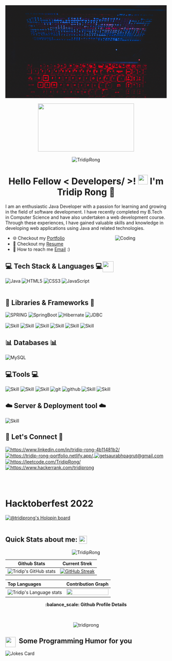 <div align="center">
<img width="100%" height = "290px" src="https://raw.githubusercontent.com/TridipRong/TridipRong/main/image/Black%20and%20White%20Space%20Themed%20Simple%20and%20Cool%20Desktop%20Wallpaper.gif" alt="cover" />
</div>

<p  align="center"><img width = "300px" height="150px" src = "https://raw.githubusercontent.com/rahulbanerjee26/githubProfileReadmeGenerator/main/gifs/eatSleepCodeRepeat.gif"  ></p>
<p  align="center"> <img height="20px" src="https://komarev.com/ghpvc/?username=TridipRong&label=Profile%20views&color=0e75b6&style=flat" alt="TridipRong" /> </p>
<h1 align="center"> Hello Fellow < Developers/ >! <img src = "https://raw.githubusercontent.com/rahulbanerjee26/githubProfileReadmeGenerator/main/gifs/wave.gif" width = 30px height='30px'>  I'm Tridip Rong  👦</h1>
 

<p>I am an enthusiastic Java Developer with a passion for learning and growing in the field of software development. I have recently completed my B.Tech in Computer Science and have also undertaken a web development course. Through these experiences, I have gained valuable skills and knowledge in developing web applications using Java and related technologies.
</p>
<img align="right" alt="Coding" width="32%" src="https://c.tenor.com/qJ5evVs-_uUAAAAC/coding.gif">

- 🌐 Checkout my <a href="https://tridiprong.github.io/Tridip-Portfolio/">Portfolio</a>
- 📮 Checkout my <a href="https://drive.google.com/file/d/12SdRFBoAcR-eiKdn7tq_-z2ymUZxJ_yV/view?usp=sharing">Resume</a>
- 💌 How to reach me [Email](mailto:rtridip2@gmail.com) :)


<!----------------------------------- Tech Stack Section ------------------------------------>

### <h2>💻 Tech Stack & Languages 💻<img src = "https://raw.githubusercontent.com/rahulbanerjee26/githubProfileReadmeGenerator/main/gifs/code.gif" width = 34px height=34px align="center"></h2>
![Java](https://img.shields.io/badge/Java-ED8B00?style=for-the-badge&logo=java&logoColor=white)
![HTML5](https://img.shields.io/badge/HTML5-E34F26?style=for-the-badge&logo=html5&logoColor=white)
![CSS3](https://img.shields.io/badge/CSS3-1572B6?style=for-the-badge&logo=css3&logoColor=white)
![JavaScript](https://img.shields.io/badge/JavaScript-323330?style=for-the-badge&logo=javascript&logoColor=F7DF1E)
<br><br>
### <h2>🚀 Libraries & Frameworks 🚀</h2>
<a><img src="https://img.shields.io/static/v1?style=for-the-badge&message=Spring&logo=spring&color=852100&label=" alt="SPRING"/></a>
<a><img src="https://img.shields.io/static/v1?style=for-the-badge&message=SpringBoot&logo=springboot&color=00d09c&label=" alt="SpringBoot" /></a>
<a><img src="https://img.shields.io/static/v1?style=for-the-badge&message=Hibernate&logo=hibernate&color=000030&label=" alt="Hibernate"/></a>
<a><img src="https://img.shields.io/static/v1?style=for-the-badge&message=JDBC&logo=JDBC&color=400030&label=" alt="JDBC"/></a><br><br>
<a><img src="https://img.shields.io/badge/JavaDoc-007396?style=for-the-badge&logo=java&logoColor=white" alt="Skill" /></a>
<a><img src="https://img.shields.io/badge/Mockito-DC382D?style=for-the-badge&logo=mockito&logoColor=white" alt="Skill" /></a>
 <a><img src="https://img.shields.io/badge/JSON%20Web%20Token-000000?style=for-the-badge&logo=jsonwebtokens&logoColor=white" alt="Skill" /></a>
<a><img src="https://img.shields.io/badge/JUnit5-25A162?style=for-the-badge&logo=junit5&logoColor=white" alt="Skill" /></a>
<a><img src="https://img.shields.io/badge/Maven-C71A36?style=for-the-badge&logo=apache-maven&logoColor=white" alt="Skill" /></a>
 <a><img src="https://img.shields.io/badge/Spring%20Security-6DB33F?style=for-the-badge&logo=spring&logoColor=white" alt="Skill" /></a>
 
### <h2>:bar_chart: Databases :bar_chart:</h2>
![MySQL](https://img.shields.io/badge/MySQL-00000F?style=for-the-badge&logo=mysql&logoColor=blue)<br>
### <h2>💻Tools 💻</h2>
<a><img src="https://img.shields.io/badge/IntelliJ_IDEA-000000?style=for-the-badge&logo=IntelliJIDEA&logoColor=white" alt="Skill" /></a>
<a><img src="https://img.shields.io/badge/Spring_Tool_Suite-6DB33F?style=for-the-badge&logo=springboot&logoColor=white" alt="Skill" /></a>
<a><img src="https://img.shields.io/badge/TortoiseGit-FF1493?style=for-the-badge&logo=TortoiseGit&logoColor=white" alt="Skill" /></a>
<a><img src="https://img.shields.io/badge/Git-f44d27?style=for-the-badge&logo=git&logoColor=white" alt="git" /></a>
<a><img src="https://img.shields.io/badge/GitHub-100000?style=for-the-badge&logo=github&logoColor=white" alt="github" /></a>
<a><img src="https://img.shields.io/badge/Postman-f44d27?style=for-the-badge&logo=postman&logoColor=white" alt="Skill" /></a>
<a><img src="https://img.shields.io/badge/Swagger-green?style=for-the-badge&logo=swagger&logoColor=white" alt="Skill" /></a>

### <h2>:cloud: Server & Deployment tool :cloud:</h2>
<a><img src="https://img.shields.io/badge/Ubuntu-E95420?style=for-the-badge&logo=ubuntu&logoColor=white" alt="Skill" /></a>
<a><img src="https://img.shields.io/static/v1?style=for-the-badge&message=AWS&logo=amazon&color=white&label=" alt=""></a>
<a><img src="https://img.shields.io/static/v1?style=for-the-badge&message=Netlify&logo=netlify&color=0077B5&label=" alt=""></a>
<a><img src="https://img.shields.io/static/v1?style=for-the-badge&message=GitHub+Pages&logo=github&color=181717&label=" alt=""></a>
 
<!----------------------------------- Social Media Links Section ------------------------------------>

<h2>📱 Let's Connect 📱</h2>


<p align="left">
    <a href="https://www.linkedin.com/in/tridip-rong-4b11481b2/" target="_blank">
        <img align="center" src="https://img.shields.io/badge/LinkedIn-0077B5?style=for-the-badge&logo=linkedin&logoColor=white" alt="https://www.linkedin.com/in/tridip-rong-4b11481b2/" />
    </a>
    <a href="https://tridip-rong-portfolio.netlify.app/">
        <img align="center" src="https://img.shields.io/badge/Portfolio-18A303?style=for-the-badge&logo=ionic&logoColor=white" alt="https://tridip-rong-portfolio.netlify.app/" />
    </a>
    <a title="rtridip2@gmail.com" href="mailto:rtridip2@gmail.com">
        <img align="center" src="https://img.shields.io/badge/Gmail-D14836?style=for-the-badge&logo=gmail&logoColor=white" alt="getsaurabhpagrut@gmail.com" />
    </a>
    </a>
    <a href="https://leetcode.com/TridipRong/">
        <img align="center" src="https://img.shields.io/badge/leetcode-black?style=for-the-badge&logo=leetcode&logoColor=yellow" alt="https://leetcode.com/TridipRong/" />
    </a>
    <a href="https://www.hackerrank.com/tridiprong">
        <img align="center" src="https://img.shields.io/badge/hackerrank-white?style=for-the-badge&logo=hackerrank&logoColor=darkgreen" alt="https://www.hackerrank.com/tridiprong" />
    </a>
    
</p>

<br><br>
<h1>Hacktoberfest 2022</h1>

[![@tridiprong's Holopin board](https://holopin.me/tridiprong)](https://holopin.io/@tridiprong)
<br><br>

   <h2>Quick Stats about me: <img src='https://raw.githubusercontent.com/rahulbanerjee26/githubProfileReadmeGenerator/main/gifs/github.gif' width='25px' height="25px" align="center"></h2>
   <p align="center"><img src="https://github-profile-trophy.vercel.app/?username=TridipRong&theme=merko&column=7&margin-w=15&margin-h=50" alt="TridipRong" /></p>

  | Github Stats | Current Strek  |
| --- | --- |
| ![Tridip's GitHub stats](https://github-readme-stats.vercel.app/api?username=tridiprong&show_icons=true&theme=radical) | [![GitHub Streak](https://github-readme-streak-stats.herokuapp.com?user=tridiprong&theme=dark)](https://git.io/streak-stats) |


<!-- Theme color -->
<!-- dark, radical, merko, gruvbox, tokyonight, onedark, cobalt, synthwave, highcontrast, dracula -->


| Top Languages | Contribution Graph  |
| :--- | --- |
| <img height=200 width=350 src="https://github-readme-stats.vercel.app/api/top-langs?username=tridiprong&show_icons=true&theme=cobalt" alt="Tridip's Language stats" /> |  <img align="right" src="https://github-readme-activity-graph.cyclic.app/graph?username=tridiprong&theme=synthwave&hide_border=true&area=true" height="10%" width="100%"/> |

 <!-- <h2 align='center'>ℹ️ &nbsp;Github Info</h2> -->

<div>
  <p align='center'><b> :balance_scale: Github Profile Details</b></p><br/>
  <p align="center"><img width="800px" src="https://github-profile-summary-cards.vercel.app/api/cards/profile-details?username=tridiprong&theme=github_dark" alt="tridiprong" align = "center"/></p>
</div>

<div aling="left">
  
<h2>&nbsp; Some Programming Humor for you <img align ='left' src='https://raw.githubusercontent.com/rahulbanerjee26/githubProfileReadmeGenerator/main/gifs/winkFace.gif' width = '32px' height= '32px'></h2>

![Jokes Card](https://readme-jokes.vercel.app/api?theme=onedark)
  </div>


<br>

